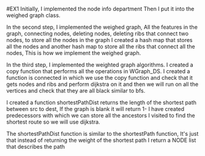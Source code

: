 #EX1
Initially, I implemented the node info department Then I put it into the weighed graph class.

In the second step, I implemented the weighed graph, All the features in the graph, connecting nodes, deleting nodes, deleting ribs that connect two nodes, to store all the nodes in the graph I created a hash map that stores all the nodes and another hash map to store all the ribs that connect all the nodes, This is how we implement the weighed graph.

In the third step, I implemented the weighted graph algorithms.
I created a copy function that performs all the operations in WGraph_DS.
I created a function is connected in which we use the copy function and check that it gets nodes and ribs and perform dijkstra on it and then we will run on all the vertices and check that they are all black similar to bfs.



I created a function shortestPathDist
returns the length of the shortest path between src to dest, If the graph is blank it will return 1- I have created predecessors with which we can store all the ancestors I visited to find the shortest route so we will use dijkstra.

The shortestPathDist function is similar to the shortestPath function,
 It's just that instead of returning the weight of the shortest path I return a NODE list that describes the path
